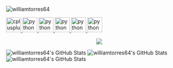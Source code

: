 <p align="left"> <img src="https://komarev.com/ghpvc/?username=williamtorres64&label=Profile%20views&color=0e75b6&style=flat" alt="williamtorres64" /> </p>

<p align="left">
    <a href="https://www.w3schools.com/cpp/" target="_blank" rel="noreferrer">
        <img src="icons/c++2.svg" alt="cplusplus" width="40" height="40" />
    </a>
    <a href="https://www.python.org" target="_blank" rel="noreferrer">
        <img src="icons/python2.svg" alt="python" width="40" height="40" />
    </a>
    <a href="https://www.java.com" target="_blank" rel="noreferrer">
        <img src="icons/java.svg" alt="python" width="40" height="40" />
    </a>
    <a href="https://unity.com/" target="_blank" rel="noreferrer">
        <img src="icons/unityhub2.svg" alt="python" width="40" height="40" />
    </a>
    <a href="https://git-scm.com/" target="_blank" rel="noreferrer">
        <img src="icons/git.svg" alt="python" width="40" height="40" />
    </a>
    <a href="https://www.linux.org/" target="_blank" rel="noreferrer">
        <img src="icons/supertux2.svg" alt="python" width="40" height="40" />
    </a>
</p>

<p align="center">
  <a href="https://skillicons.dev">
    <img src="https://skillicons.dev/icons?i=neovim,linux,html,css,js,figma,java,mysql,php,py,raspberrypi,docker" />
  </a>
</p>

<img src="https://github-readme-stats.vercel.app/api?username=williamtorres64&theme=react&show_icons=true&hide_border=true&count_private=true" alt="williamtorres64's GitHub Stats" />
<img src="https://github-readme-stats.vercel.app/api/top-langs/?username=williamtorres64&theme=react&show_icons=true&hide_border=true&layout=compact" alt="williamtorres64's GitHub Stats" />
<img src="https://streak-stats.demolab.com?user=williamtorres64&theme=react&hide_border=true" alt="williamtorres64's GitHub Stats" />

